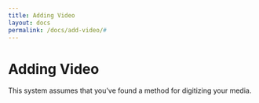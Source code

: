 ```yaml
---
title: Adding Video
layout: docs
permalink: /docs/add-video/#
---
```


# Adding Video

This system assumes that you've found a method for digitizing your media.
